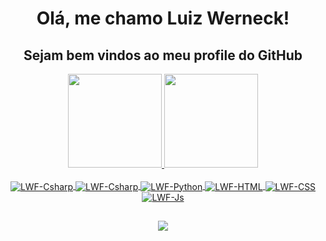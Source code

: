 <div align="center">
  <h1>Olá, me chamo Luiz Werneck!</h1>
  <h2>Sejam bem vindos ao meu profile do GitHub</h2>
</div>
<div align="center">
  <a href="https://github.com/LuizWerneck">
  <img height="150em" src="https://github-readme-stats.vercel.app/api?username=LuizWerneck&show_icons=true&locale=pt-br&theme=dracula&include_all_commits=true&count_private=true"/>
  <img height="150em" src="https://github-readme-stats.vercel.app/api/top-langs/?username=LuizWerneck&layout=compact&locale=pt-br&size_weight=0.5&count_weight=0.5&theme=dracula"/>
</div>
<div align="center"><br>
<img align="center" alt="LWF-Csharp" src="https://img.shields.io/badge/.NET-5C2D91?style=for-the-badge&logo=.net&logoColor=white">
  <img align="center" alt="LWF-Csharp" src="https://img.shields.io/badge/C%23-239120?style=for-the-badge&logo=c-sharp&logoColor=white">
<img align="center" alt="LWF-Python" src="https://img.shields.io/badge/Python-3776AB?style=for-the-badge&logo=python&logoColor=white">

<img align="center" alt="LWF-HTML" src="https://img.shields.io/badge/HTML-239120?style=for-the-badge&logo=html5&logoColor=white">
<img align="center" alt="LWF-CSS" src="https://img.shields.io/badge/CSS-239120?&style=for-the-badge&logo=css3&logoColor=white">
<img align="center" alt="LWF-Js"  src="https://img.shields.io/badge/Go-00ADD8?style=for-the-badge&logo=go&logoColor=white">
</div>
  
  ##
  
  <div align="center">

   <a href = "mailto:luizwerneck.info@gmail.com"><img src="https://img.shields.io/badge/-Gmail-%23333?style=for-the-badge&logo=gmail&logoColor=white" target="_blank"></a>
  </div>
